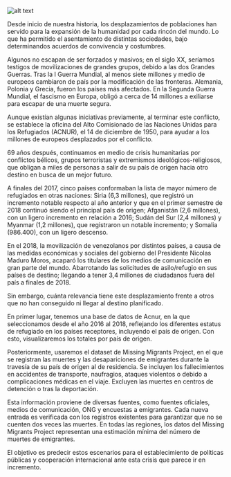 
![alt text](https://vid.alarabiya.net/images/2018/09/11/dde1512f-9231-4833-ade7-32a82be2d88c/dde1512f-9231-4833-ade7-32a82be2d88c_16x9_788x442.jpg)

Desde inicio de nuestra historia, los desplazamientos de poblaciones han servido para la expansión de la humanidad por cada rincón del mundo. Lo que ha permitido el asentamiento de distintas sociedades, bajo determinandos acuerdos de convivencia y costumbres.

Algunos no escapan de ser forzados y masivos; en el siglo XX, seríamos testigos de movilizaciones de grandes grupos, debido a las dos Grandes Guerras. Tras la I Guerra Mundial, al menos siete millones y medio de europeos cambiaron de país por la modificación de las fronteras. Alemania, Polonia y Grecia, fueron los países más afectados. En la  Segunda Guerra Mundial, el fascismo en Europa, obligó a cerca de 14 millones a exiliarse para escapar de una muerte segura.

Aunque existían algunas iniciativas previamente, al terminar este conflicto, se establece la oficina del Alto Comisionado de las Naciones Unidas para los Refugiados (ACNUR), el 14 de diciembre de 1950, para ayudar a los millones de europeos desplazados por el conflicto.

69 años después, continuamos en medio de crisis humanitarias por conflictos bélicos, grupos terroristas y extremismos ideológicos-religiosos, que obligan a miles de personas a salir de su país de origen hacia otro destino en busca de un mejor futuro.

A finales del 2017, cinco países conformaban la lista de mayor número de refugiados en otras naciones: Siria (6,3 millones), que registró un incremento notable respecto al año anterior y que en el primer semestre de 2018 continuó siendo el principal país de origen; Afganistán (2,6 millones), con un ligero incremento en relación a 2016; Sudán del Sur (2,4 millones) y Myanmar (1,2 millones), que registraron un notable incremento; y Somalia (986.400), con un ligero descenso.

En el 2018, la movilización de venezolanos por distintos países, a causa de las medidas económicas y sociales del gobierno del Presidente Nicolas Maduro Moros, acaparó los titulares de los medios de comunicación en gran parte del mundo. Abarrotando las solicitudes de asilo/refugio en sus países de destino; llegando a tener 3,4 millones de ciudadanos fuera del país a finales de 2018.

Sin embargo, cuánta relevancia tiene este desplazamiento frente a otros que no han conseguido ni llegar al destino planificado.

En primer lugar, tenemos una base de datos de Acnur, en la que seleccionamos desde el año 2016 al 2018, reflejando los diferentes estatus de refugiado en los países receptores, incluyendo el país de origen. Con esto, visualizaremos los totales por país de origen.

Posteriormente, usaremos el dataset de Missing Migrants Project, en el que se registran las muertes y las desapariciones de emigrantes durante la travesía de su país de origen al de residencia. Se incluyen los fallecimientos en accidentes de transporte, naufragios, ataques violentos o debido a complicaciones médicas en el viaje. Excluyen las muertes en centros de detención o tras la deportación.

Esta información proviene de diversas fuentes, como fuentes oficiales, medios de comunicación, ONG y encuestas a emigrantes. Cada nueva entrada es verificada con los registros existentes para garantizar que no se cuenten dos veces las muertes. En todas las regiones, los datos del Missing Migrants Project representan una estimación mínima del número de muertes de emigrantes.

El objetivo es predecir estos escenarios para el establecimiento de políticas públicas y cooperación internacional ante esta crisis que parece ir en incremento.
